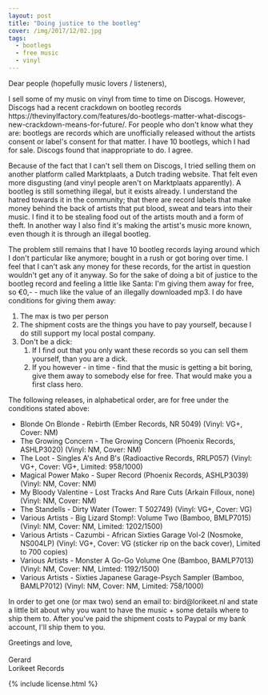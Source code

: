 ```yaml
---
layout: post
title: "Doing justice to the bootleg"
cover: /img/2017/12/02.jpg
tags:
  - bootlegs
  - free music
  - vinyl
---
```


<p>Dear people (hopefully music lovers / listeners),</p>

<p>
  I sell some of my music on vinyl from time to time on Discogs.
  However, Discogs had a recent crackdown on bootleg records
  <sr>https://thevinylfactory.com/features/do-bootlegs-matter-what-discogs-new-crackdown-means-for-future/</sr>.
  For people who don't know what they are: bootlegs are records
  which are unofficially released without the artists consent or
  label's consent for that matter. I have 10 bootlegs, which I had
  for sale. Discogs found that inappropriate to do. I agree.
</p>

<p>
  Because of the fact that I can't sell them on Discogs, I tried
  selling them on another platform called Marktplaats, a Dutch
  trading website. That felt even more disgusting (and vinyl people
  aren't on Marktplaats apparently). A bootleg is still something
  illegal, but it exists already. I understand the hatred
  towards it in the community; that there are record labels that make
  money behind the back of artists that put blood, sweat and tears
  into their music. I find it to be stealing food out of the artists
  mouth and a form of theft. In another way I also find it's making
  the artist's music more known, even though it is through an illegal
  bootleg.
</p>

<p>
  The problem still remains that I have 10 bootleg records laying
  around which I don't particular like anymore; bought in a rush or
  got boring over time. I feel that I can't ask any money for
  these records, for the artist in question wouldn't get any of it
  anyway. So for the sake of doing a bit of justice to the bootleg
  record and feeling a little like Santa: I'm giving them away for free,
  so €0,- - much like the value of an illegally downloaded mp3. I do
  have conditions for giving them away:
</p>

<p>
  <ol>
    <li>
      The max is two per person
    </li>
    <li>
      The shipment costs are the things you have to pay yourself,
      because I do still support my local postal company.
    </li>
    <li>Don't be a dick:
      <ol>
        <li>
          If I find out that you only want these records so you can sell them yourself,
          than you are a dick.
        </li>
        <li>
          If you however - in time - find that the music is getting a bit
          boring, give them away to somebody else for free. That would
          make you a first class hero.
        </li>
      </ol>
    </li>
  </ol>
</p>

<p>
  The following releases, in alphabetical order, are for free under the
  conditions stated above:

  <ul>
    <li>
      Blonde On Blonde - Rebirth
      <span class="extra">(Ember Records, NR 5049) (Vinyl: VG+, Cover: NM)</span>
    </li>
    <li>
      The Growing Concern - The Growing Concern
      <span class="extra">(Phoenix Records, ASHLP3020) (Vinyl: NM, Cover: NM)</span>
    </li>
    <li>
      The Loot - Singles A's And B's
      <span class="extra">(Radioactive Records, RRLP057) (Vinyl: VG+, Cover: VG+, Limited: 958/1000)</span>
    </li>
    <li>
      Magical Power Mako - Super Record
      <span class="extra">(Phoenix Records, ASHLP3039) (Vinyl: NM, Cover: NM)</span>
    </li>
    <li>
      My Bloody Valentine - Lost Tracks And Rare Cuts
      <span class="extra">(Arkain Filloux, none) (Vinyl: NM, Cover: NM)</span>
    </li>
    <li>
      The Standells - Dirty Water
      <span class="extra">(Tower: T 502749) (Vinyl: VG+, Cover: VG)</span>
    </li>
    <li>
      Various Artists - Big Lizard Stomp!: Volume Two
      <span class="extra">(Bamboo, BMLP7015) (Vinyl: NM, Cover: NM, Limited: 1202/1500)</span>
    </li>
    <li>
      Various Artists - Cazumbi - African Sixties Garage Vol-2
      <span class="extra">(Nosmoke, NS004LP) (Vinyl: VG+, Cover: VG (sticker rip on the back cover), Limited to 700 copies)</span>
    </li>
    <li>
      Various Artists - Monster A Go-Go Volume One
      <span class="extra">(Bamboo, BAMLP7013) (Vinyl: NM, Cover: NM, Limted: 1192/1500)</span>
    </li>
    <li>
      Various Artists - Sixties Japanese Garage-Psych Sampler
      <span class="extra">(Bamboo, BAMLP7012) (Vinyl: NM, Cover: NM, Limited: 758/1000)</span>
    </li>
  </ul>
</p>

<p>
  In order to get one (or max two) send an email to: bird@lorikeet.nl and state a little bit about why you want to
  have the music + some details where to ship them to. After you've paid the shipment costs to Paypal or my bank
  account, I'll ship them to you.
</p>
<p>
  Greetings and love,
  <br/>
  <br/>
  Gerard<br/>
  Lorikeet Records
</p>

{% include license.html %}
